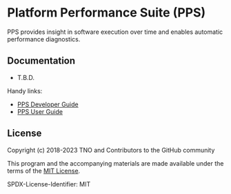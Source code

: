 # Platform Performance Suite (PPS)

PPS provides insight in software execution over time and enables automatic performance diagnostics.

## Documentation

* T.B.D.

Handy links:

- [PPS Developer Guide](plugins/nl.esi.pps.doc.developer/adoc/index.adoc)
- [PPS User Guide](plugins/nl.esi.pps.doc.user/adoc/index.adoc)

## License

Copyright (c) 2018-2023 TNO and Contributors to the GitHub community

This program and the accompanying materials are made available under the terms of the [MIT License](LICENSE).

SPDX-License-Identifier: MIT
